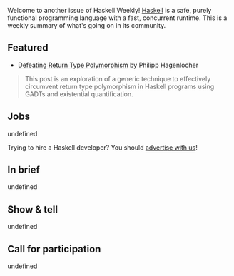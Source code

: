 Welcome to another issue of Haskell Weekly!
[Haskell](https://www.haskell.org) is a safe, purely functional programming language with a fast, concurrent runtime.
This is a weekly summary of what's going on in its community.

## Featured

- [Defeating Return Type Polymorphism](https://philipphagenlocher.de/post/defeating-return-type-polymorphism/) by Philipp Hagenlocher
> This post is an exploration of a generic technique to effectively circumvent return type polymorphism in Haskell programs using GADTs and existential quantification.

## Jobs

undefined

Trying to hire a Haskell developer?
You should [advertise with us](https://haskellweekly.news/advertising.html)!

## In brief

undefined

## Show & tell

undefined

## Call for participation

undefined
